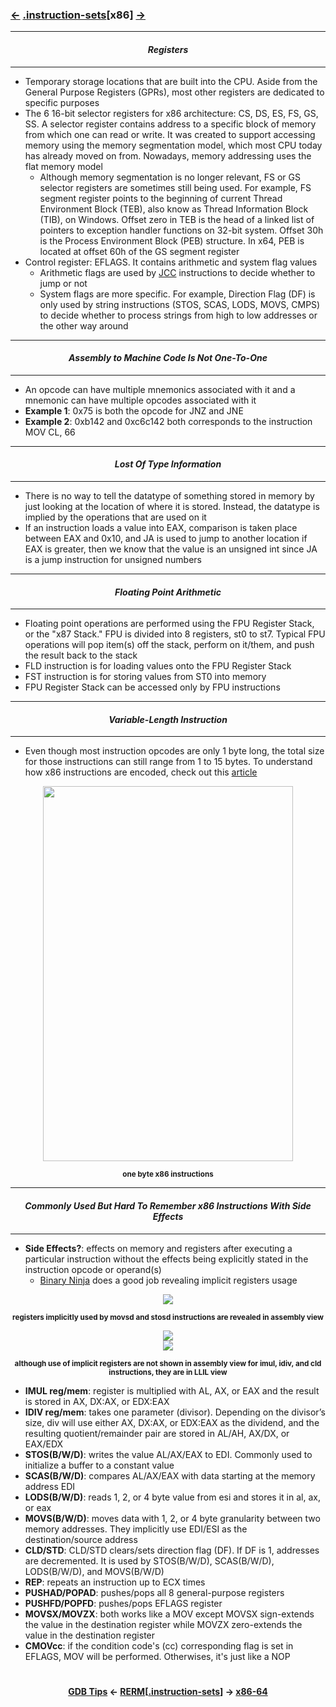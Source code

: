 ### <a href="/contents/tools/GDB_Tips.md"><-</a> [.instruction-sets](instruction-sets.md)[__x86__] <a href="x86-64.md">-></a>

---
#### *<p align='center'> Registers </p>*
---
* Temporary storage locations that are built into the CPU. Aside from the General Purpose Registers (GPRs), most other registers are dedicated to specific purposes
* The 6 16-bit selector registers for x86 architecture: CS, DS, ES, FS, GS, SS. A selector register contains address to a specific block of memory from which one can read or write. It was created to support accessing memory using the memory segmentation model, which most CPU today has already moved on from. Nowadays, memory addressing uses the flat memory model
  * Although memory segmentation is no longer relevant, FS or GS selector registers are sometimes still being used. For example, FS segment register points to the beginning of current Thread Environment Block (TEB), also know as Thread Information Block (TIB), on Windows. Offset zero in TEB is the head of a linked list of pointers to exception handler functions on 32-bit system. Offset 30h is the Process Environment Block (PEB) structure. In x64, PEB is located at offset 60h of the GS segment register
* Control register: EFLAGS. It contains arithmetic and system flag values
  * Arithmetic flags are used by [JCC](https://c9x.me/x86/html/file_module_x86_id_146.html) instructions to decide whether to jump or not
  * System flags are more specific. For example, Direction Flag (DF) is only used by string instructions (STOS, SCAS, LODS, MOVS, CMPS) to decide whether to process strings from high to low addresses or the other way around

---
#### *<p align='center'> Assembly to Machine Code Is Not One-To-One </p>*
---
* An opcode can have multiple mnemonics associated with it and a mnemonic can have multiple opcodes associated with it
* __Example 1__: 0x75 is both the opcode for JNZ and JNE
* __Example 2__: 0xb142 and 0xc6c142 both corresponds to the instruction MOV CL, 66

---
#### *<p align='center'> Lost Of Type Information </p>*
---
* There is no way to tell the datatype of something stored in memory by just looking at the location of where it is stored. Instead, the datatype is implied by the operations that are used on it
* If an instruction loads a value into EAX, comparison is taken place between EAX and 0x10, and JA is used to jump to another location if EAX is greater, then we know that the value is an unsigned int since JA is a jump instruction for unsigned numbers

---
#### *<p align='center'> Floating Point Arithmetic </p>*
---
* Floating point operations are performed using the FPU Register Stack, or the "x87 Stack." FPU is divided into 8 registers, st0 to st7. Typical FPU operations will pop item(s) off the stack, perform on it/them, and push the result back to the stack
* FLD instruction is for loading values onto the FPU Register Stack
* FST instruction is for storing values from ST0 into memory
* FPU Register Stack can be accessed only by FPU instructions

---
#### *<p align='center'> Variable-Length Instruction </p>*
---
* Even though most instruction opcodes are only 1 byte long, the total size for those instructions can still range from 1 to 15 bytes. To understand how x86 instructions are encoded, check out this [article](https://www.codeproject.com/Articles/662301/x-Instruction-Encoding-Revealed-Bit-Twiddling-fo)

<div align='center'>
<img src="https://github.com/yellowbyte/reverse-engineering-reference-manual/blob/master/images/instruction-sets/x86/x86.png" height="600" width="400">
<p align='center'><sub><strong>one byte x86 instructions</strong></sub></p>
</div>

---
#### *<p align='center'> Commonly Used But Hard To Remember x86 Instructions With Side Effects </p>*
---
* __Side Effects?__: effects on memory and registers after executing a particular instruction without the effects being explicitly stated in the instruction opcode or operand(s)
  * [Binary Ninja](https://binary.ninja/) does a good job revealing implicit registers usage
<div align='center'>
<img src="https://github.com/yellowbyte/reverse-engineering-reference-manual/blob/master/images/instruction-sets/x86/binja_assembly.png">
<p align='center'><sub><strong>registers implicitly used by movsd and stosd instructions are revealed in assembly view</strong></sub></p>
</div>
<div align='center'>
<img src="https://github.com/yellowbyte/reverse-engineering-reference-manual/blob/master/images/instruction-sets/x86/binja_llil_p1.png">
</div>
<div align='center'>
<img src="https://github.com/yellowbyte/reverse-engineering-reference-manual/blob/master/images/instruction-sets/x86/binja_llil_p2.png">
<p align='center'><sub><strong>although use of implicit registers are not shown in assembly view for imul, idiv, and cld instructions, they are in LLIL view</strong></sub></p>
</div>

* __IMUL reg/mem__: register is multiplied with AL, AX, or EAX and the result is stored in AX, DX:AX, or EDX:EAX
* __IDIV reg/mem__: takes one parameter (divisor). Depending on the divisor’s size, div will use either AX, DX:AX, or EDX:EAX as the dividend, and the resulting quotient/remainder pair are stored in AL/AH, AX/DX, or EAX/EDX
* __STOS(B/W/D)__: writes the value AL/AX/EAX to EDI. Commonly used to initialize a buffer to a constant value
* __SCAS(B/W/D)__: compares AL/AX/EAX with data starting at the memory address EDI
* __LODS(B/W/D)__: reads 1, 2, or 4 byte value from esi and stores it in al, ax, or eax
* __MOVS(B/W/D)__: moves data with 1, 2, or 4 byte granularity between two memory addresses. They implicitly use EDI/ESI as the destination/source address
* __CLD/STD__: CLD/STD clears/sets direction flag (DF). If DF is 1, addresses are decremented. It is used by STOS(B/W/D), SCAS(B/W/D), LODS(B/W/D), and MOVS(B/W/D)
* __REP__: repeats an instruction up to ECX times
* __PUSHAD/POPAD__: pushes/pops all 8 general-purpose registers
* __PUSHFD/POPFD__: pushes/pops EFLAGS register
* __MOVSX/MOVZX__: both works like a MOV except MOVSX sign-extends the value in the destination register while MOVZX zero-extends the value in the destination register
* __CMOVcc__: if the condition code's (cc) corresponding flag is set in EFLAGS, MOV will be performed. Otherwises, it's just like a NOP

#
<strong><p align='center'><a href="/contents/tools/GDB_Tips.md">GDB Tips</a> <- <a href="/README.md#-reverse-engineering-reference-manual-beta-">RERM</a>[<a href="instruction-sets.md">.instruction-sets</a>] -> <a href="x86-64.md">x86-64</a></p></strong>

